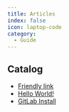 ```yaml
---
title: Articles
index: false
icon: laptop-code
category:
  - Guide
---
```


## Catalog

- [Friendly link](friends.md)
- [Hello World!](helloworld.md)
- [GitLab Install](GitLab-Install.md)